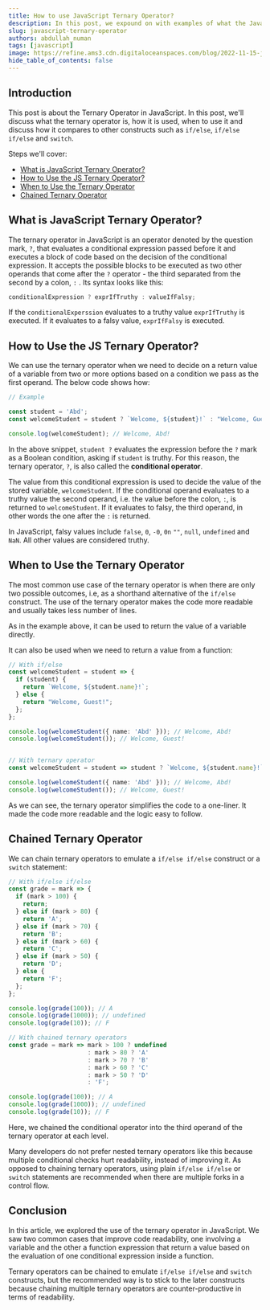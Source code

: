 ```yaml
---
title: How to use JavaScript Ternary Operator?
description: In this post, we expound on with examples of what the JavaScript ternary operator is, how it works.
slug: javascript-ternary-operator
authors: abdullah_numan
tags: [javascript]
image: https://refine.ams3.cdn.digitaloceanspaces.com/blog/2022-11-15-js-ternary/social.png
hide_table_of_contents: false
---
```



## Introduction

This post is about the Ternary Operator in JavaScript. In this post, we'll discuss what the ternary operator is, how it is used, when to use it and discuss how it compares to other constructs such as `if/else`, `if/else if/else` and `switch`.

Steps we'll cover:
- [What is JavaScript Ternary Operator?](#what-is-javascript-ternary-operator)
- [How to Use the JS Ternary Operator?](#how-to-use-the-js-ternary-operator)
- [When to Use the Ternary Operator](#when-to-use-the-ternary-operator)
- [Chained Ternary Operator](#chained-ternary-operator)

## What is JavaScript Ternary Operator?

The ternary operator in JavaScript is an operator denoted by the question mark, `?`, that evaluates a conditional expression passed before it and executes a block of code based on the decision of the conditional expression. It accepts the possible blocks to be executed as two other operands that come after the `?` operator - the third separated from the second by a colon, `:` . Its syntax looks like this:

```ts
conditionalExpression ? exprIfTruthy : valueIfFalsy;
```

If the `conditionalExperssion` evaluates to a truthy value `exprIfTruthy` is executed. If it evaluates to a falsy value, `exprIfFalsy` is executed.

## How to Use the JS Ternary Operator?

We can use the ternary operator when we need to decide on a return value of a variable from two or more options based on a condition we pass as the first operand. The below code shows how:

```ts
// Example

const student = 'Abd';
const welcomeStudent = student ? `Welcome, ${student}!` : "Welcome, Guest!";

console.log(welcomeStudent); // Welcome, Abd!
```

In the above snippet, `student ?` evaluates the expression before the `?` mark as a Boolean condition, asking if `student` is truthy. For this reason, the ternary operator, `?`, is also called the **conditional operator**.

The value from this conditional expression is used to decide the value of the stored variable, `welcomeStudent`. If the conditional operand evaluates to a truthy value the second operand, i.e. the value before the colon, `:`, is returned to `welcomeStudent`. If it evaluates to falsy, the third operand, in other words the one after the `:` is returned.

In JavaScript, falsy values include `false`, `0`, `-0`, `0n` `""`, `null`, `undefined` and `NaN`. All other values are considered truthy.




##  When to Use the Ternary Operator

The most common use case of the ternary operator is when there are only two possible outcomes, i.e, as a shorthand alternative of the `if/else` construct. The use of the ternary operator makes the code more readable and usually takes less number of lines.

As in the example above, it can be used to return the value of a variable directly.

It can also be used when we need to return a value from a function:

```ts
// With if/else
const welcomeStudent = student => {
  if (student) {
    return `Welcome, ${student.name}!`;
  } else {
    return "Welcome, Guest!";
  };
};

console.log(welcomeStudent({ name: 'Abd' })); // Welcome, Abd!
console.log(welcomeStudent()); // Welcome, Guest!


// With ternary operator
const welcomeStudent = student => student ? `Welcome, ${student.name}!` : "Welcome, Guest!";

console.log(welcomeStudent({ name: 'Abd' })); // Welcome, Abd!
console.log(welcomeStudent()); // Welcome, Guest!
```

As we can see, the ternary operator simplifies the code to a one-liner. It made the code more readable and the logic easy to follow.

## Chained Ternary Operator

We can chain ternary operators to emulate a `if/else if/else` construct or a `switch` statement:

```ts
// With if/else if/else
const grade = mark => {
  if (mark > 100) {
    return;
  } else if (mark > 80) {
    return 'A';
  } else if (mark > 70) {
    return 'B';
  } else if (mark > 60) {
    return 'C';
  } else if (mark > 50) {
    return 'D';
  } else {
    return 'F';
  };
};

console.log(grade(100)); // A
console.log(grade(1000)); // undefined
console.log(grade(10)); // F

// With chained ternary operators
const grade = mark => mark > 100 ? undefined
                      : mark > 80 ? 'A'
                      : mark > 70 ? 'B'
                      : mark > 60 ? 'C'
                      : mark > 50 ? 'D'
                      : 'F';

console.log(grade(100)); // A
console.log(grade(1000)); // undefined
console.log(grade(10)); // F
```

Here, we chained the conditional operator into the third operand of the ternary operator at each level.

Many developers do not prefer nested ternary operators like this because multiple conditional checks hurt readability, instead of improving it. As opposed to chaining ternary operators, using plain `if/else if/else` or `switch` statements are recommended when there are multiple forks in a control flow.


## Conclusion

In this article, we explored the use of the ternary operator in JavaScript. We saw two common cases that improve code readability, one involving a variable and the other a function expression that return a value based on the evaluation of one conditional expression inside a function.

Ternary operators can be chained to emulate `if/else if/else` and `switch` constructs, but the recommended way is to stick to the later constructs because chaining multiple ternary operators are counter-productive in terms of readability.